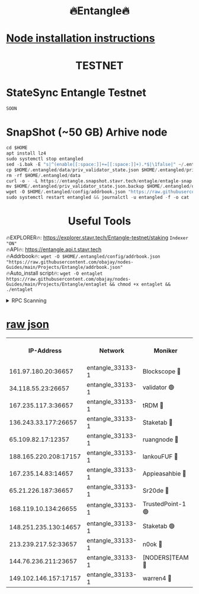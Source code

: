 <h1 align="center"> 🔥Entangle🔥</h1>

[Node installation instructions](https://github.com/obajay/nodes-Guides/tree/main/Projects/Entangle)
=

<h1 align="center"> TESTNET</h1>

# StateSync Entangle Testnet
```python
SOON
```
# SnapShot (~50 GB) Arhive node
```python
cd $HOME
apt install lz4
sudo systemctl stop entangled
sed -i.bak -E "s|^(enable[[:space:]]+=[[:space:]]+).*$|\1false|" ~/.entangled/config/config.toml
cp $HOME/.entangled/data/priv_validator_state.json $HOME/.entangled/priv_validator_state.json.backup
rm -rf $HOME/.entangled/data
curl -o - -L https://entangle.snapshot.stavr.tech/entagle/entagle-snap.tar.lz4 | lz4 -c -d - | tar -x -C $HOME/.entangled --strip-components 2
mv $HOME/.entangled/priv_validator_state.json.backup $HOME/.entangled/data/priv_validator_state.json
wget -O $HOME/.entangled/config/addrbook.json "https://raw.githubusercontent.com/obajay/nodes-Guides/main/Projects/Entangle/addrbook.json"
sudo systemctl restart entangled && journalctl -u entangled -f -o cat
```
 <h1 align="center"> Useful Tools</h1>
 
🔥EXPLORER🔥: https://explorer.stavr.tech/Entangle-testnet/staking        `Indexer "ON"` \
🔥API🔥:      https://entangle.api.t.stavr.tech \
🔥Addrbook🔥: ```wget -O $HOME/.entangled/config/addrbook.json "https://raw.githubusercontent.com/obajay/nodes-Guides/main/Projects/Entangle/addrbook.json"``` \
🔥Auto_install script🔥:  `wget -O entaglet https://raw.githubusercontent.com/obajay/nodes-Guides/main/Projects/Entangle/entaglet && chmod +x entaglet && ./entaglet`


<details>
<summary>RPC Scanning</summary>

<h2 align="center"> We scan nodes in real time every 4 hours. And we provide the final result of RPC endpoints.
We cannot influence the operation of these nodes in any way. </h2>


```python
If Voting Power is higher than 0 --> then the Node is a validator of the network and may be subject to attack and be a potential threat to the chain.
```
```python
We marked such validators with a red symbol
```

</details>

[raw json](https://rpc-check.entangt.stavr.tech/entangt/rpc-entangt-result.json)
=


<table><tr><th>IP-Address</th><th>Network</th><th>Moniker</th><th>Latest Block Height</th><th>Earliest Block Height</th><th>Catching Up</th><th>Tx Index</th><th>Voting Power</th><th>Scan Time</th></tr><tr><td>161.97.180.20:36657</td><td>entangle_33133-1</td><td>Blockscope 🔴</td><td>2375524</td><td>1</td><td>False</td><td>off</td><td>296368330984148</td><td>2024-02-26T22:05:00.855389991UTC</td></tr><tr><td>34.118.55.23:26657</td><td>entangle_33133-1</td><td>validator 🟢</td><td>2375524</td><td>1</td><td>False</td><td>on</td><td>0</td><td>2024-02-26T22:05:01.561221741UTC</td></tr><tr><td>167.235.117.3:36657</td><td>entangle_33133-1</td><td>tRDM 🔴</td><td>2375528</td><td>1</td><td>False</td><td>on</td><td>203307394062815</td><td>2024-02-26T22:05:23.747027282UTC</td></tr><tr><td>136.243.33.177:26657</td><td>entangle_33133-1</td><td>Staketab 🔴</td><td>2375526</td><td>660001</td><td>False</td><td>on</td><td>157923451938241</td><td>2024-02-26T22:05:12.758481211UTC</td></tr><tr><td>65.109.82.17:12357</td><td>entangle_33133-1</td><td>ruangnode 🔴</td><td>2375524</td><td>1312001</td><td>False</td><td>off</td><td>530792817917525</td><td>2024-02-26T22:05:01.210904410UTC</td></tr><tr><td>188.165.220.208:17157</td><td>entangle_33133-1</td><td>lankouFUF 🔴</td><td>2375524</td><td>1910001</td><td>False</td><td>off</td><td>324023347968589</td><td>2024-02-26T22:05:01.836198899UTC</td></tr><tr><td>167.235.14.83:14657</td><td>entangle_33133-1</td><td>Appieasahbie 🔴</td><td>2375528</td><td>2042001</td><td>False</td><td>on</td><td>43259421479060069</td><td>2024-02-26T22:05:23.430481791UTC</td></tr><tr><td>65.21.226.187:36657</td><td>entangle_33133-1</td><td>Sr20de 🔴</td><td>2375524</td><td>2049001</td><td>False</td><td>off</td><td>58169309475921</td><td>2024-02-26T22:05:00.560992273UTC</td></tr><tr><td>168.119.10.134:26655</td><td>entangle_33133-1</td><td>TrustedPoint-1 🟢</td><td>2375528</td><td>2268001</td><td>False</td><td>off</td><td>0</td><td>2024-02-26T22:05:23.963380111UTC</td></tr><tr><td>148.251.235.130:14657</td><td>entangle_33133-1</td><td>Staketab 🟢</td><td>2375524</td><td>2272001</td><td>False</td><td>on</td><td>0</td><td>2024-02-26T22:05:00.263062274UTC</td></tr><tr><td>213.239.217.52:33657</td><td>entangle_33133-1</td><td>n0ok 🔴</td><td>2375526</td><td>2275526</td><td>False</td><td>off</td><td>46598378691683030</td><td>2024-02-26T22:05:17.047930274UTC</td></tr><tr><td>144.76.236.211:23657</td><td>entangle_33133-1</td><td>[NODERS]TEAM 🔴</td><td>2375525</td><td>2304001</td><td>False</td><td>off</td><td>26806961402495226</td><td>2024-02-26T22:05:10.500085696UTC</td></tr><tr><td>149.102.146.157:17157</td><td>entangle_33133-1</td><td>warren4 🔴</td><td>2375525</td><td>2327001</td><td>False</td><td>on</td><td>499116801396488</td><td>2024-02-26T22:05:10.291507467UTC</td></tr></table>
